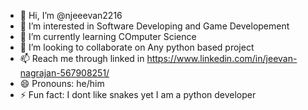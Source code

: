 - 👋 Hi, I’m @njeeevan2216
- 👀 I’m interested in Software Developing and Game Developement
- 🌱 I’m currently learning COmputer Science
- 💞️ I’m looking to collaborate on Any python based project
- 📫 Reach me through linked in https://www.linkedin.com/in/jeevan-nagrajan-567908251/
- 😄 Pronouns: he/him
- ⚡ Fun fact: I dont like snakes yet I am a python developer

<!---
njeeevan2216/njeeevan2216 is a ✨ special ✨ repository because its `README.md` (this file) appears on your GitHub profile.
You can click the Preview link to take a look at your changes.
--->
